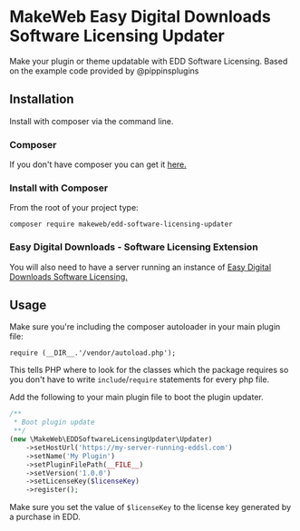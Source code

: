 # MakeWeb Easy Digital Downloads Software Licensing Updater

Make your plugin or theme updatable with EDD Software Licensing. Based on the example code provided by @pippinsplugins

## Installation

Install with composer via the command line. 

### Composer

If you don't have composer you can get it [here.](https://getcomposer.org/download/)

### Install with Composer

From the root of your project type:

`composer require makeweb/edd-software-licensing-updater`

### Easy Digital Downloads - Software Licensing Extension

You will also need to have a server running an instance of [Easy Digital Downloads Software Licensing.](https://easydigitaldownloads.com/downloads/software-licensing/)

## Usage

Make sure you're including the composer autoloader in your main plugin file:

`require (__DIR__.'/vendor/autoload.php');`

This tells PHP where to look for the classes which the package requires so you don't have to write `include`/`require` statements for every php file.

Add the following to your main plugin file to boot the plugin updater.

```php
/**
 * Boot plugin update
 **/
(new \MakeWeb\EDDSoftwareLicensingUpdater\Updater)
    ->setHostUrl('https://my-server-running-eddsl.com')
    ->setName('My Plugin')
    ->setPluginFilePath(__FILE__)
    ->setVersion('1.0.0')
    ->setLicenseKey($licenseKey)
    ->register();
```

Make sure you set the value of `$licenseKey` to the license key generated by a purchase in EDD.
